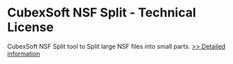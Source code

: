 # CubexSoft NSF Split - Technical License
CubexSoft NSF Split tool to Split large NSF files into small parts.
[>> Detailed information](https://secure.shareit.com/shareit/product.html?productid=300798463&affiliateid=200057808)